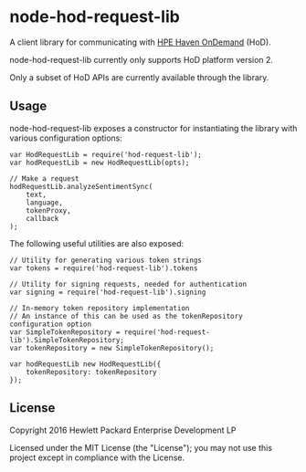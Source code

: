 # node-hod-request-lib

A client library for communicating with [HPE Haven OnDemand](http://www.havenondemand.com) (HoD).

node-hod-request-lib currently only supports HoD platform version 2.

Only a subset of HoD APIs are currently available through the library.

## Usage

node-hod-request-lib exposes a constructor for instantiating the library with various configuration options:

    var HodRequestLib = require('hod-request-lib');
    var hodRequestLib = new HodRequestLib(opts);

    // Make a request
    hodRequestLib.analyzeSentimentSync(
        text,
        language,
        tokenProxy,
        callback
    );

The following useful utilities are also exposed:

    // Utility for generating various token strings
    var tokens = require('hod-request-lib').tokens

    // Utility for signing requests, needed for authentication
    var signing = require('hod-request-lib').signing

    // In-memory token repository implementation
    // An instance of this can be used as the tokenRepository configuration option
    var SimpleTokenRepository = require('hod-request-lib').SimpleTokenRepository;
    var tokenRepository = new SimpleTokenRepository();

    var hodRequestLib new HodRequestLib({
        tokenRepository: tokenRepository
    });

## License
Copyright 2016 Hewlett Packard Enterprise Development LP

Licensed under the MIT License (the "License"); you may not use this project except in compliance with the License.

